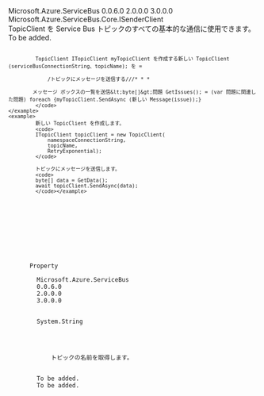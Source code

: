 <Type Name="ITopicClient" FullName="Microsoft.Azure.ServiceBus.ITopicClient">
  <TypeSignature Language="C#" Value="public interface ITopicClient : Microsoft.Azure.ServiceBus.Core.ISenderClient" />
  <TypeSignature Language="ILAsm" Value=".class public interface auto ansi abstract ITopicClient implements class Microsoft.Azure.ServiceBus.Core.ISenderClient, class Microsoft.Azure.ServiceBus.IClientEntity" />
  <TypeSignature Language="DocId" Value="T:Microsoft.Azure.ServiceBus.ITopicClient" />
  <TypeSignature Language="VB.NET" Value="Public Interface ITopicClient&#xA;Implements ISenderClient" />
  <TypeSignature Language="F#" Value="type ITopicClient = interface&#xA;    interface ISenderClient&#xA;    interface IClientEntity" />
  <AssemblyInfo>
    <AssemblyName>Microsoft.Azure.ServiceBus</AssemblyName>
    <AssemblyVersion>0.0.6.0</AssemblyVersion>
    <AssemblyVersion>2.0.0.0</AssemblyVersion>
    <AssemblyVersion>3.0.0.0</AssemblyVersion>
  </AssemblyInfo>
  <Interfaces>
    <Interface>
      <InterfaceName>Microsoft.Azure.ServiceBus.Core.ISenderClient</InterfaceName>
    </Interface>
  </Interfaces>
  <Docs>
    <summary>
             TopicClient を Service Bus トピックのすべての基本的な通信に使用できます。
             </summary>
    <remarks>To be added.</remarks>
    <example>
      <code>
            
             TopicClient ITopicClient myTopicClient を作成する新しい TopicClient (serviceBusConnectionString、topicName); を =
             
                 /トピックにメッセージを送信する///* * *
                 
            メッセージ ボックスの一覧を送信&lt;byte[]&gt;問題 GetIssues(); = (var 問題に関連した問題) foreach {myTopicClient.SendAsync (新しい Message(issue));}
             </code>
    </example>
    <example>
             新しい TopicClient を作成します。
             <code>
             ITopicClient topicClient = new TopicClient(
                 namespaceConnectionString,
                 topicName,
                 RetryExponential);
             </code>
            
             トピックにメッセージを送信します。
             <code>
             byte[] data = GetData();
             await topicClient.SendAsync(data);
             </code></example>
  </Docs>
  <Members>
    <Member MemberName="TopicName">
      <MemberSignature Language="C#" Value="public string TopicName { get; }" />
      <MemberSignature Language="ILAsm" Value=".property instance string TopicName" />
      <MemberSignature Language="DocId" Value="P:Microsoft.Azure.ServiceBus.ITopicClient.TopicName" />
      <MemberSignature Language="VB.NET" Value="Public ReadOnly Property TopicName As String" />
      <MemberSignature Language="F#" Value="member this.TopicName : string" Usage="Microsoft.Azure.ServiceBus.ITopicClient.TopicName" />
      <MemberType>Property</MemberType>
      <AssemblyInfo>
        <AssemblyName>Microsoft.Azure.ServiceBus</AssemblyName>
        <AssemblyVersion>0.0.6.0</AssemblyVersion>
        <AssemblyVersion>2.0.0.0</AssemblyVersion>
        <AssemblyVersion>3.0.0.0</AssemblyVersion>
      </AssemblyInfo>
      <ReturnValue>
        <ReturnType>System.String</ReturnType>
      </ReturnValue>
      <Docs>
        <summary>
            トピックの名前を取得します。
            </summary>
        <value>To be added.</value>
        <remarks>To be added.</remarks>
      </Docs>
    </Member>
  </Members>
</Type>